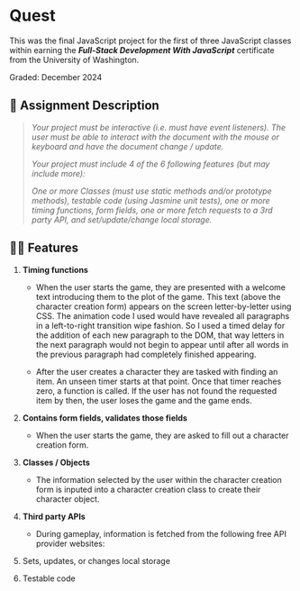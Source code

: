 # Quest

This was the final JavaScript project for the first of three JavaScript classes within earning the _**Full-Stack Development With JavaScript**_ certificate from the University of Washington.

Graded: December 2024

## 📜 Assignment Description

> _Your project must be interactive (i.e. must have event listeners).  The user must be able to interact with the document with the mouse or keyboard and have the document change / update._
>
> _Your project must include 4 of the 6 following features (but may include more):_
>
>_One or more Classes (must use static methods and/or prototype methods), testable code (using Jasmine unit tests), one or more timing functions, form fields, one or more fetch requests to a 3rd party API, and set/update/change local storage._

## 🧙‍♂️ Features

1. **Timing functions**
    * When the user starts the game, they are presented with a welcome text introducing them to the plot of the game.  This text (above the character creation form) appears on the screen letter-by-letter using CSS.  The animation code I used would have revealed all paragraphs in a left-to-right transition wipe fashion.  So I used a timed delay for the addition of each new paragraph to the DOM, that way letters in the next paragraph would not begin to appear until after all words in the previous paragraph had completely finished appearing.

    * After the user creates a character they are tasked with finding an item. An unseen timer starts at that point.  Once that timer reaches zero, a function is called.  If the user has not found the requested item by then, the user loses the game and the game ends.

2. **Contains form fields, validates those fields**
    * When the user starts the game, they are asked to fill out a character creation form.

3. **Classes / Objects**
    * The information selected by the user within the character creation form is inputed into a character creation class to create their character object.

4. **Third party APIs**
    * During gameplay, information is fetched from the following free API provider websites:

5. Sets, updates, or changes local storage

6. Testable code
